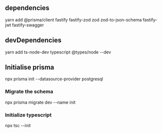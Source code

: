 ## dependencies
yarn add @prisma/client fastify fastify-zod zod zod-to-json-schema fastify-jwt fastify-swagger

## devDependencies
yarn add ts-node-dev typescript @types/node --dev

## Initialise prisma
npx prisma init --datasource-provider postgresql

### Migrate the schema
npx prisma migrate dev --name init

### Initialize typescript
npx tsc --init

